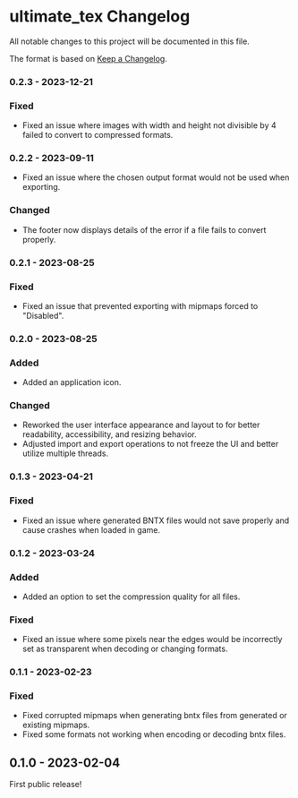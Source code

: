 # ultimate_tex Changelog
All notable changes to this project will be documented in this file.

The format is based on [Keep a Changelog](https://keepachangelog.com/en/1.0.0/).

### 0.2.3 - 2023-12-21
### Fixed
* Fixed an issue where images with width and height not divisible by 4 failed to convert to compressed formats.

### 0.2.2 - 2023-09-11
* Fixed an issue where the chosen output format would not be used when exporting.

### Changed
* The footer now displays details of the error if a file fails to convert properly.

### 0.2.1 - 2023-08-25
### Fixed
* Fixed an issue that prevented exporting with mipmaps forced to "Disabled".

### 0.2.0 - 2023-08-25
### Added
* Added an application icon.

### Changed
* Reworked the user interface appearance and layout to for better readability, accessibility, and resizing behavior.
* Adjusted import and export operations to not freeze the UI and better utilize multiple threads.

### 0.1.3 - 2023-04-21
### Fixed
* Fixed an issue where generated BNTX files would not save properly and cause crashes when loaded in game.

### 0.1.2 - 2023-03-24
### Added
* Added an option to set the compression quality for all files.

### Fixed
* Fixed an issue where some pixels near the edges would be incorrectly set as transparent when decoding or changing formats.

### 0.1.1 - 2023-02-23
### Fixed
* Fixed corrupted mipmaps when generating bntx files from generated or existing mipmaps.
* Fixed some formats not working when encoding or decoding bntx files.

## 0.1.0 - 2023-02-04
First public release!
